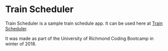 # Train Scheduler

Train Scheduler is a sample train schedule app. It can be used here at [Train Scheduler](https://vavassor.github.io/Train-Scheduler).

It was made as part of the University of Richmond Coding Bootcamp in winter of 2018.
